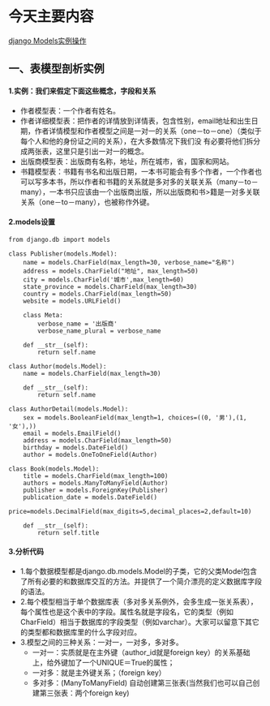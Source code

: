 # 今天主要内容
[django Models实例操作]()

## 一、表模型剖析实例
#### 1.实例：我们来假定下面这些概念，字段和关系

- 作者模型表：一个作者有姓名。
- 作者详细模型表：把作者的详情放到详情表，包含性别，email地址和出生日期，作者详情模型和作者模型之间是一对一的关系（one－to－one）（类似于每个人和他的身份证之间的关系），在大多数情况下我们没
有必要将他们拆分成两张表，这里只是引出一对一的概念。
- 出版商模型表：出版商有名称，地址，所在城市，省，国家和网站。
- 书籍模型表：书籍有书名和出版日期，一本书可能会有多个作者，一个作者也可以写多本书，所以作者和书籍的关系就是多对多的关联关系（many－to－many），一本书只应该由一个出版商出版，所以出版商和书>籍是一对多关联关系（one－to－many），也被称作外键。

#### 2.models设置
```
from django.db import models

class Publisher(models.Model):    
    name = models.CharField(max_length=30, verbose_name="名称")
    address = models.CharField("地址", max_length=50)    
    city = models.CharField('城市',max_length=60)    
    state_province = models.CharField(max_length=30)    
    country = models.CharField(max_length=50)    
    website = models.URLField()     

    class Meta:        
        verbose_name = '出版商'         
        verbose_name_plural = verbose_name     

    def __str__(self):        
        return self.name 

class Author(models.Model):    
    name = models.CharField(max_length=30)    

    def __str__(self):
        return self.name
 
class AuthorDetail(models.Model):
    sex = models.BooleanField(max_length=1, choices=((0, '男'),(1, '女'),))
    email = models.EmailField()
    address = models.CharField(max_length=50)
    birthday = models.DateField()
    author = models.OneToOneField(Author)

class Book(models.Model):
    title = models.CharField(max_length=100)
    authors = models.ManyToManyField(Author)
    publisher = models.ForeignKey(Publisher)
    publication_date = models.DateField()
    price=models.DecimalField(max_digits=5,decimal_places=2,default=10)

    def __str__(self):
        return self.title
```
#### 3.分析代码
- 1.每个数据模型都是django.db.models.Model的子类，它的父类Model包含了所有必要的和数据库交互的方法。并提供了一个简介漂亮的定义数据库字段的语法。
- 2.每个模型相当于单个数据库表（多对多关系例外，会多生成一张关系表），每个属性也是这个表中的字段。属性名就是字段名，它的类型（例如CharField）相当于数据库的字段类型（例如varchar）。大家可以留意下其它的类型都和数据库里的什么字段对应。
- 3.模型之间的三种关系：一对一，一对多，多对多。
   - 一对一：实质就是在主外键（author_id就是foreign key）的关系基础上，给外键加了一个UNIQUE＝True的属性；
   - 一对多：就是主外键关系；（foreign key）
   - 多对多：(ManyToManyField) 自动创建第三张表(当然我们也可以自己创建第三张表：两个foreign key)
